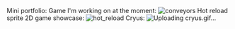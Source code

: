 Mini portfolio:
Game I'm working on at the moment:
![conveyors](https://github.com/GonkieDev/Gonkiedev/assets/109432021/c00e0244-61b4-4152-bfe6-468ea4a26ac8)
Hot reload sprite 2D game showcase:
![hot_reload](https://github.com/GonkieDev/Gonkiedev/assets/109432021/27b673c4-723e-4cf8-b458-67fa38277077)
Cryus:
![Uploading cryus.gif…]()
